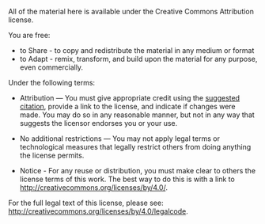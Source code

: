 All of the material here is available under the Creative Commons Attribution license.

You are free:

- to Share - to copy and redistribute the material in any medium or format 
- to Adapt - remix, transform, and build upon the material for any purpose, even commercially. 

Under the following terms:

- Attribution — You must give appropriate credit using the [suggested citation](https://github.com/rbtl-fs22/data#citation), provide a link to the license, and indicate if changes were made. You may do so in any reasonable manner, but not in any way that suggests the licensor endorses you or your use. 

- No additional restrictions — You may not apply legal terms or technological measures that legally restrict others from doing anything the license permits. 

* Notice - For any reuse or distribution, you must make clear to others the license terms of this work. The best way to do this is with a link to http://creativecommons.org/licenses/by/4.0/.

For the full legal text of this license, please see: http://creativecommons.org/licenses/by/4.0/legalcode.